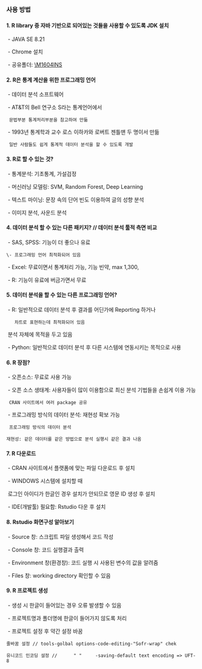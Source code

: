 ### 사용 방법

#### 1. R library 중 자바 기반으로 되어있는 것들을 사용할 수 있도록 JDK 설치

​	\- JAVA SE 8.21

​	\- Chrome 설치

​	\- 공유폴더: [\\M1604INS](file://M1604INS)

 

#### 2. R은 통계 계산을 위한 프로그래밍 언어

​	\- 데이터 분석 소프트웨어

​	\- AT&T의 Bell 연구소 S라는 통계언어에서

  	 문법부분 통계처리부분을 참고하여 만듦

​	\- 1993년 통계학과 교수 로스 이하카와 로버트 젠틀맨 두 명이서 만듦

  	 일반 사람들도 쉽게 통계적 데이터 분석을 할 수 있도록 개발

 

#### 3. R로 할 수 있는 것?

​	\- 통계분석: 기초통계, 가설검정

​	\- 머신러닝 모델링: SVM, Random Forest, Deep Learning

​	\- 텍스트 마이닝: 문장 속의 단어 빈도 이용하여 글의 성향 분석

​	\- 이미지 분석, 사운드 분석

 

#### 4. 데이터 분석 할 수 있는 다른 패키지? // 데이터 분석 툴적 측면 비교

​	\- SAS, SPSS: 기능이 더 좋으나 유료

  	\- 프로그래밍 언어 최적화되어 있음

​	\- Excel: 무료이면서 통계처리 가능, 기능 빈약, max 1,300,

​	\- R: 기능이 유료에 버금가면서 무료

 

#### 5. 데이터 분석을 할 수 있는 다른 프로그래밍 언어?

​	\- R: 일반적으로 데이터 분석 후 결과를 어딘가에 Reporting 하거나

   	   차트로 표현하는데 최적화되어 있음

​	   분석 자체에 목적을 두고 있음

​	\- Python: 일반적으로 데이터 분석 후 다른 시스템에 연동시키는 목적으로 사용

 

#### 6. R 장점?

​	\- 오픈소스: 무료로 사용 가능

​	\- 오픈 소스 생태계: 사용자들이 많이 이용함으로 최신 분석 기법들을 손쉽게 이용 가능

  	 CRAN 사이트에서 여러 package 공유

​	\- 프로그래밍 방식의 데이터 분석: 재현성 확보 가능

  	 프로그래밍 방식의 데이터 분석

   	재현성: 같은 데이터를 같은 방법으로 분석 실행시 같은 결과 나옴

 

#### 7. R 다운로드

​	\- CRAN 사이트에서 플랫폼에 맞는 파일 다운로드 후 설치

​	\- WINDOWS 시스템에 설치할 때 

​	   로그인 아이디가 한글인 경우 설치가 안되므로 영문 ID 생성 후 설치

​	\- IDE(개발툴) 필요함: Rstudio 다운 후 설치

 

#### 8. Rstudio 화면구성 알아보기

​	\- Source 창: 스크립트 파일 생성해서 코드 작성

​	\- Console 창: 코드 실행결과 출력

​	\- Environment 창(환경창): 코드 실행 시 사용된 변수의 값을 알려줌

​	\- Files 창: working directory 확인할 수 있음

 

#### 9. R 프로젝트 생성

​	\- 생성 시 한글이 들어있는 경우 오류 발생할 수 있음

​	\- 프로젝트명과 폴더명에 한글이 들어가지 않도록 처리

​	\- 프로젝트 설정 후 약간 설정 바꿈

   	줄바꿈 설정 // tools-golbal options-code-editing-"Sofr-wrap" chek

   	유니코드 인코딩 설정 //      " "     -saving-default text encoding => UFT-8


